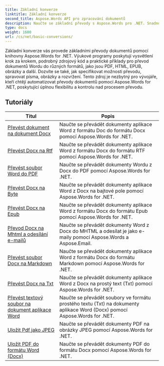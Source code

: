 ```yaml
---
title: Základní konverze
linktitle: Základní konverze
second_title: Aspose.Words API pro zpracování dokumentů
description: Naučte se základní převody s Aspose.Words pro .NET. Snadno převádějte dokumenty aplikace Word do jiných formátů, jako jsou PDF, HTML, RTF a další.
type: docs
weight: 1600
url: /cs/net/basic-conversions/
---
```


Základní konverze vás provede základními převody dokumentů pomocí knihovny Aspose.Words for .NET. Výukové programy poskytují vysvětlení krok za krokem, podrobný zdrojový kód a praktické příklady pro převod dokumentů Wordu do různých formátů, jako jsou PDF, HTML, EPUB, obrázky a další. Dozvíte se také, jak specifikovat možnosti převodu, spravovat písma, obrázky a rozvržení. Tento zdroj je nezbytný pro vývojáře, kteří chtějí automatizovat převody dokumentů pomocí Aspose.Words for .NET, poskytující úplnou flexibilitu a kontrolu nad procesem převodu.

 ## Tutoriály
| Titul | Popis |
| --- | --- |
| [Převést dokument na dokument Docx](./doc-to-docx/) | Naučte se převádět dokumenty aplikace Word z formátu Doc do formátu Docx pomocí Aspose.Words for .NET.  |
| [Převést Docx na Rtf](./docx-to-rtf/) | Naučte se převádět dokumenty aplikace Word z formátu Docx do formátu RTF pomocí Aspose.Words for .NET.  |  
| [Převést soubor Word do PDF](./docx-to-pdf/) | Naučte se převádět dokumenty Wordu z Docx do PDF pomocí Aspose.Words for .NET. | 
| [Převést Docx na Byte](./docx-to-byte/) | Naučte se převádět dokumenty aplikace Word z Docx na bajtové pole pomocí Aspose.Words for .NET. |  
| [Převést Docx na Epub](./docx-to-epub/) | Naučte se převádět dokumenty aplikace Word z formátu Docx do formátu Epub pomocí Aspose.Words for .NET. |
| [Převod Docx na Mhtml a odesílání e-mailů](./docx-to-mhtml-and-sending-email/) | Naučte se převádět dokumenty Word z Docx do MHTML a odesílat je jako e-maily pomocí Aspose.Words a Aspose.Email. |
| [Převést soubor Docx na Markdown](./docx-to-markdown/) | Naučte se převádět dokumenty aplikace Word z formátu Docx do formátu Markdown pomocí Aspose.Words for .NET. |
| [Převést Docx na Txt](./docx-to-txt/) | Naučte se převádět dokumenty aplikace Word z Docx na prostý text (Txt) pomocí Aspose.Words for .NET. |
| [Převést textový soubor na dokument aplikace Word](./txt-to-docx/) | Naučte se převádět soubory ve formátu prostého textu (Txt) na dokumenty aplikace Word (Docx) pomocí Aspose.Words for .NET. | 
| [Uložit Pdf jako JPEG](./pdf-to-jpeg/) | Naučte se převádět dokumenty PDF na obrázky JPEG pomocí Aspose.Words for .NET. |
| [Uložit PDF do formátu Word (Docx)](./pdf-to-docx/) | Naučte se převádět dokumenty PDF do formátu Docx pomocí Aspose.Words for .NET.  |